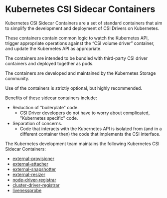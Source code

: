 # Kubernetes CSI Sidecar Containers

Kubernetes CSI Sidecar Containers are a set of standard containers that aim to simplify the development and deployment of CSI Drivers on Kubernetes.

These containers contain common logic to watch the Kubernetes API, trigger appropriate operations against the “CSI volume driver” container, and update the Kubernetes API as appropriate.

The containers are intended to be bundled with third-party CSI driver containers and deployed together as pods.

The containers are developed and maintained by the Kubernetes Storage community.

Use of the containers is strictly optional, but highly recommended.

Benefits of these sidecar containers include:

* Reduction of "boilerplate" code.
  * CSI Driver developers do not have to worry about complicated, "Kubernetes specific" code.
* Separation of concerns.
  * Code that interacts with the Kubernetes API is isolated from (and in a different container then) the code that implements the CSI interface.

The Kubernetes development team maintains the following Kubernetes CSI Sidecar Containers:

* [external-provisioner](external-provisioner.md)
* [external-attacher](external-attacher.md)
* [external-snapshotter](external-snapshotter.md)
* [external-resizer](external-resizer.md)
* [node-driver-registrar](node-driver-registrar.md)
* [cluster-driver-registrar](cluster-driver-registrar.md)
* [livenessprobe](livenessprobe.md)
